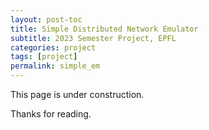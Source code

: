 ```yaml
---
layout: post-toc
title: Simple Distributed Network Emulator
subtitle: 2023 Semester Project, EPFL
categories: project
tags: [project]
permalink: simple_em
---
```


This page is under construction.

Thanks for reading.
